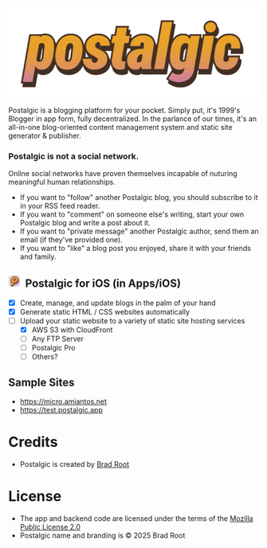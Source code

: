 ![Postalgic](/postalgic-logo.png?raw=true)

Postalgic is a blogging platform for your pocket. Simply put, it's 1999's Blogger in app form, fully decentralized. In the parlance of our times, it's an all-in-one blog-oriented content management system and static site generator & publisher.

### Postalgic is not a social network.

Online social networks have proven themselves incapable of nuturing meaningful human relationships.

- If you want to "follow" another Postalgic blog, you should subscribe to it in your RSS feed reader.
- If you want to "comment" on someone else's writing, start your own Postalgic blog and write a post about it.
- If you want to "private message" another Postalgic author, send them an email (if they've provided one).
- If you want to "like" a blog post you enjoyed, share it with your friends and family.

## <img src="/postalgic-icon.png?raw=true" alt="Postalgic App Icon" width="24" height="24">&nbsp;&nbsp;Postalgic for iOS (in Apps/iOS)

- [x] Create, manage, and update blogs in the palm of your hand
- [x] Generate static HTML / CSS websites automatically
- [ ] Upload your static website to a variety of static site hosting services
  - [x] AWS S3 with CloudFront
  - [ ] Any FTP Server
  - [ ] Postalgic Pro
  - [ ] Others?

## Sample Sites
- https://micro.amiantos.net
- https://test.postalgic.app

# Credits
- Postalgic is created by [Brad Root](https://github.com/amiantos)

# License
- The app and backend code are licensed under the terms of the [Mozilla Public License 2.0](https://www.mozilla.org/en-US/MPL/2.0/)
- Postalgic name and branding is &copy; 2025 Brad Root